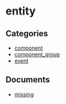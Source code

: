 # entity

## Categories
- [component](./component/README.md)
- [component_group](./component_group/README.md)
- [event](./event/README.md)

## Documents
- [missing](missing.md)